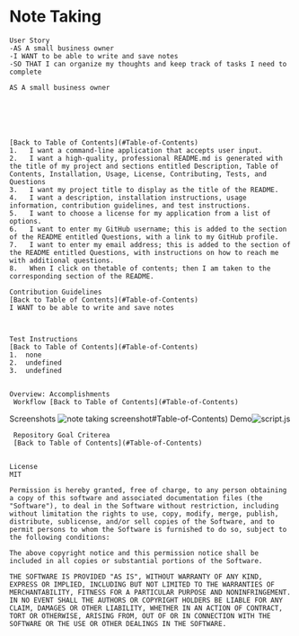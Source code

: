 # Note Taking
    
    User Story
    -AS A small business owner
    -I WANT to be able to write and save notes
    -SO THAT I can organize my thoughts and keep track of tasks I need to complete     
     
    AS A small business owner
    
    
    
    
    

    [Back to Table of Contents](#Table-of-Contents)
    1.   I want a command-line application that accepts user input.
    2.   I want a high-quality, professional README.md is generated with the title of my project and sections entitled Description, Table of Contents, Installation, Usage, License, Contributing, Tests, and Questions
    3.   I want my project title to display as the title of the README.
    4.   I want a description, installation instructions, usage information, contribution guidelines, and test instructions.
    5.   I want to choose a license for my application from a list of options.
    6.   I want to enter my GitHub username; this is added to the section of the README entitled Questions, with a link to my GitHub profile.
    7.   I want to enter my email address; this is added to the section of the README entitled Questions, with instructions on how to reach me with additional questions.
    8.   When I click on thetable of contents; then I am taken to the corresponding section of the README. 
    
    Contribution Guidelines
    [Back to Table of Contents](#Table-of-Contents)
    I WANT to be able to write and save notes
    
    
    
    Test Instructions
    [Back to Table of Contents](#Table-of-Contents)
    1.  none
    2.  undefined
    3.  undefined
    
    
    Overview: Accomplishments
     Workflow [Back to Table of Contents](#Table-of-Contents)
    
    
    
   Screenshots
   ![note taking screenshot](https://user-images.githubusercontent.com/103548864/180112466-abc05fc0-e1c6-4f27-9353-efcd5a8403d5.png)#Table-of-Contents)
     Demo![script.js]()
    
     Repository Goal Criterea
     [Back to Table of Contents](#Table-of-Contents)
    
    
    License
    MIT
    
    Permission is hereby granted, free of charge, to any person obtaining a copy of this software and associated documentation files (the "Software"), to deal in the Software without restriction, including without limitation the rights to use, copy, modify, merge, publish, distribute, sublicense, and/or sell copies of the Software, and to permit persons to whom the Software is furnished to do so, subject to the following conditions:
    
    The above copyright notice and this permission notice shall be included in all copies or substantial portions of the Software.
    
    THE SOFTWARE IS PROVIDED "AS IS", WITHOUT WARRANTY OF ANY KIND, EXPRESS OR IMPLIED, INCLUDING BUT NOT LIMITED TO THE WARRANTIES OF MERCHANTABILITY, FITNESS FOR A PARTICULAR PURPOSE AND NONINFRINGEMENT. IN NO EVENT SHALL THE AUTHORS OR COPYRIGHT HOLDERS BE LIABLE FOR ANY CLAIM, DAMAGES OR OTHER LIABILITY, WHETHER IN AN ACTION OF CONTRACT, TORT OR OTHERWISE, ARISING FROM, OUT OF OR IN CONNECTION WITH THE SOFTWARE OR THE USE OR OTHER DEALINGS IN THE SOFTWARE.
